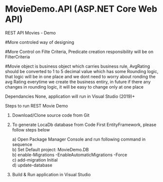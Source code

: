 # MovieDemo.API (ASP.NET Core Web API)
REST API Movies - Demo 

#More controled way of designing

#More Control on Filte Criteria, Predicate creation responsibility will be on FilterCriteria

#Movie object is business object which carries business rule, AvgRating should be converted to 1 to 5 decimal value which has some Rounding logic, that logic will be in one place and we dont need to worry about ronding the avg Rating everytime we create the business entiry, in future if there any changes in rounding logic, it will be easy to change only at one place

Dependancies 
  None, application will run in Visual Studio (2019)+

Steps to run REST Movie Demo
1) Download/Clone source code from Git

2) To generate LocaDb database from Code First EntityFramework, please follow steps below
      
      a) Open Package Manager Console and run following command in sequence       
      b) Set Default project: MovieDemo.DB       
      b) enable-Migrations -EnableAutomaticMigrations -Force       
      c) add-migration Initial       
      d) update-database       
      
3) Build & Run application in Visual Studio

